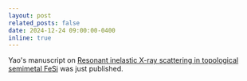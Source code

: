 ```yaml
---
layout: post
related_posts: false
date: 2024-12-24 09:00:00-0400
inline: true
---
```


Yao's manuscript on [Resonant inelastic X-ray scattering in topological semimetal FeSi](/publications/#shen2024resonant) was just published.
